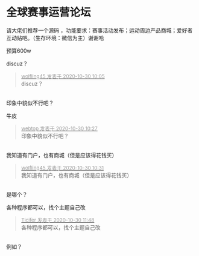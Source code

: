 # 全球赛事运营论坛


请大佬们推荐一个源码<img src="static/image/smiley/yct/019.gif" smilieid="49" border="0" alt="" /> ，功能要求：赛事活动发布；运动周边产品商城；爱好者互动贴吧。（生存环境：微信为主）谢谢哈<img src="static/image/smiley/default/lol.gif" smilieid="12" border="0" alt="" />&nbsp;&nbsp;

预算600w

discuz？<img id="aimg_lC92Z" onclick="zoom(this, this.src, 0, 0, 0)" class="zoom" src="https://cdn.jsdelivr.net/gh/hishis/forum-master/public/images/patch.gif" onmouseover="img_onmouseoverfunc(this)" onload="thumbImg(this)" border="0" alt="" />

<div class="quote"><blockquote><font size="2"><a href="https://www.hostloc.com/forum.php?mod=redirect&amp;goto=findpost&amp;pid=9373781&amp;ptid=760118" target="_blank"><font color="#999999">wolfling45 发表于 2020-10-30 10:05</font></a></font><br />
discuz？</blockquote></div><br />
印象中貌似不行吧？

牛皮

<div class="quote"><blockquote><font size="2"><a href="https://www.hostloc.com/forum.php?mod=redirect&amp;goto=findpost&amp;pid=9373915&amp;ptid=760118" target="_blank"><font color="#999999">webtop 发表于 2020-10-30 10:27</font></a></font><br />
印象中貌似不行吧？</blockquote></div><br />
我知道有门户，也有商城（但是应该得花钱买）<img id="aimg_a8o11" onclick="zoom(this, this.src, 0, 0, 0)" class="zoom" src="https://cdn.jsdelivr.net/gh/hishis/forum-master/public/images/patch.gif" onmouseover="img_onmouseoverfunc(this)" onload="thumbImg(this)" border="0" alt="" />

<div class="quote"><blockquote><font size="2"><a href="https://www.hostloc.com/forum.php?mod=redirect&amp;goto=findpost&amp;pid=9373951&amp;ptid=760118" target="_blank"><font color="#999999">wolfling45 发表于 2020-10-30 10:31</font></a></font><br />
我知道有门户，也有商城（但是应该得花钱买）</blockquote></div><br />
是哪个？

各种程序都可以，找个主题自己改

<div class="quote"><blockquote><font size="2"><a href="https://www.hostloc.com/forum.php?mod=redirect&amp;goto=findpost&amp;pid=9374414&amp;ptid=760118" target="_blank"><font color="#999999">Ticifer 发表于 2020-10-30 11:48</font></a></font><br />
各种程序都可以，找个主题自己改</blockquote></div><br />
例如？
